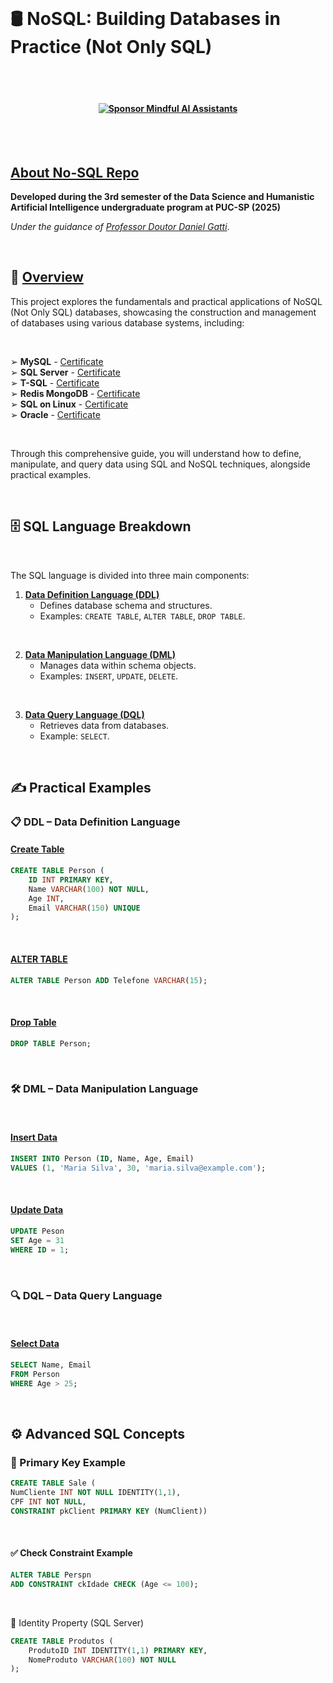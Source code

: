 
<br>

# 🛢️ NoSQL: Building Databases in Practice (Not Only SQL)

<br><br>

#### <p align="center"> [![Sponsor Mindful AI Assistants](https://img.shields.io/badge/Sponsor-Mindful%20AI%20%20Assistants-brightgreen?logo=GitHub)](https://github.com/sponsors/Mindful-AI-Assistants)


<br><br>


## [About No-SQL Repo]()

**Developed during the 3rd semester of the Data Science and Humanistic Artificial Intelligence undergraduate program at PUC-SP (2025)**  

*Under the guidance of [Professor Doutor Daniel Gatti](https://www.linkedin.com/in/dgatti/)*.


<br>

## 📖 [Overview]()

This project explores the fundamentals and practical applications of NoSQL (Not Only SQL) databases, showcasing the construction and management of databases using various database systems, including:

<br>


➢ **MySQL**  - [Certificate](https://github.com/user-attachments/assets/6d8f431f-15b6-43af-8820-f5421cf39254)  <br>
➢ **SQL Server** - [Certificate](https://github.com/user-attachments/assets/6f13c382-1e71-4b98-acb7-9ffd86de72bc)   <br>
➢ **T-SQL** - [Certificate](https://github.com/user-attachments/assets/2fc15bca-919a-4a87-ada1-3b8ab37e7aec)   <br>
➢ **Redis MongoDB** - [Certificate](https://github.com/user-attachments/assets/ec6426ca-75b6-4d9b-990e-72bfde1555b8)   <br>
➢ **SQL on Linux** - [Certificate](https://github.com/user-attachments/assets/738e8838-16ed-41eb-a4ea-3aff161b41f9)   <br>
➢ **Oracle** - [Certificate]()


<br>

Through this comprehensive guide, you will understand how to define, manipulate, and query data using SQL and NoSQL techniques, alongside practical examples.

<br>


## 🗄️ SQL Language Breakdown

<br>

The SQL language is divided into three main components:

1. [**Data Definition Language (DDL)**]()
   - Defines database schema and structures.
   - Examples: `CREATE TABLE`, `ALTER TABLE`, `DROP TABLE`.
  
<br>
  
2. [**Data Manipulation Language (DML)**]()
   - Manages data within schema objects.
   - Examples: `INSERT`, `UPDATE`, `DELETE`.
  
<br>

3. [**Data Query Language (DQL)**]()
   - Retrieves data from databases.
   - Example: `SELECT`.

<br>

## ✍️ Practical Examples

### 📋 DDL – Data Definition Language

#### [Create Table]()
```sql
CREATE TABLE Person (
    ID INT PRIMARY KEY,
    Name VARCHAR(100) NOT NULL,
    Age INT,
    Email VARCHAR(150) UNIQUE
);
```

<br>

#### [ALTER TABLE]()

```sql
ALTER TABLE Person ADD Telefone VARCHAR(15);
```

<br>

#### [Drop Table]()

```sql
DROP TABLE Person;
```

<br>

### 🛠️ DML – Data Manipulation Language

<br>

#### [Insert Data]()

```sql
INSERT INTO Person (ID, Name, Age, Email)
VALUES (1, 'Maria Silva', 30, 'maria.silva@example.com');
```

<br>

#### [Update Data]()

```sql
UPDATE Peson
SET Age = 31
WHERE ID = 1;
```

<br>

### 🔍 DQL – Data Query Language

<br>

#### [Select Data]()

```sql
SELECT Name, Email
FROM Person
WHERE Age > 25;
```
<br>

## ⚙️ Advanced SQL Concepts

### 🔑 Primary Key Example


```sql
CREATE TABLE Sale (
NumCliente INT NOT NULL IDENTITY(1,1),
CPF INT NOT NULL,
CONSTRAINT pkClient PRIMARY KEY (NumClient))
```

<br>

#### ✅ Check Constraint Example

```sql
ALTER TABLE Perspn
ADD CONSTRAINT ckIdade CHECK (Age <= 100);
```

<br>

🔄 Identity Property (SQL Server)

```sql
CREATE TABLE Produtos (
    ProdutoID INT IDENTITY(1,1) PRIMARY KEY,
    NomeProduto VARCHAR(100) NOT NULL
);
```









